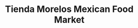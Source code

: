 ---
title: "Tienda Morelos Mexican Food Market"
url: /indianapolis/tienda-morelos-mexican-food-market/
shop: supermarket
---